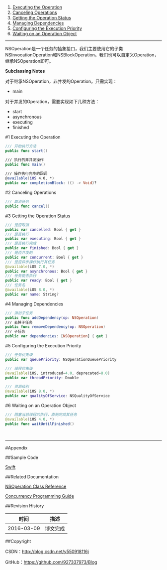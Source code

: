 1. [Executing the Operation](#1)
2. [Canceling Operations](#2)
3. [Getting the Operation Status](#3)
4. [Managing Dependencies](#4)
5. [Configuring the Execution Priority](#5)
6. [Waiting on an Operation Object](#6)

-----

NSOperation是一个任务的抽象接口，我们主要使用它的子类NSInvocationOperation和NSBlockOperation。我们也可以自定义Operation，继承NSOperation即可。

**Subclassing Notes**

对于继承NSOperation，非并发的Operation，只需实现：

- main

对于并发的Operation，需要实现如下几种方法：

- start
- asynchronous
- executing
- finished


#<a id="1">1 Executing the Operation

```swift
/// 开始执行方法
public func start()

/// 执行的非并发操作
public func main()
    
/// 操作执行完毕的回调
@available(iOS 4.0, *)
public var completionBlock: (() -> Void)?
```

#<a id="2">2 Canceling Operations

```swift
/// 取消任务
public func cancel()
```

#<a id="3">3 Getting the Operation Status

```swift
/// 是否取消
public var cancelled: Bool { get }
/// 是否执行
public var executing: Bool { get }
/// 是否执行完成
public var finished: Bool { get }
/// 是否并发的
public var concurrent: Bool { get }
/// 是否异步操作执行其任务
@available(iOS 7.0, *)
public var asynchronous: Bool { get }
/// 任务能否执行
public var ready: Bool { get }
/// 任务名
@available(iOS 8.0, *)
public var name: String?
```

#<a id="4">4 Managing Dependencies

```swift
/// 添加子任务
public func addDependency(op: NSOperation)
/// 去掉子任务
public func removeDependency(op: NSOperation)
/// 子任务
public var dependencies: [NSOperation] { get }
```

#<a id="5">5 Configuring the Execution Priority

```swift
/// 任务优先级
public var queuePriority: NSOperationQueuePriority

/// 线程优先级
@available(iOS, introduced=4.0, deprecated=8.0)
public var threadPriority: Double

/// 资源级别
@available(iOS 8.0, *)
public var qualityOfService: NSQualityOfService
```

#<a id="6">6 Waiting on an Operation Object

```swift
/// 阻塞当前线程的执行，直到完成其任务
@available(iOS 4.0, *)
public func waitUntilFinished()
```

&#160;

----------

#Appendix

##Sample Code

[Swift](https://github.com/937447974/Swift)

##Related Documentation

[NSOperation Class Reference](https://developer.apple.com/library/ios/documentation/Cocoa/Reference/NSOperation_class/index.html)

[Concurrency Programming Guide](https://developer.apple.com/library/ios/documentation/General/Conceptual/ConcurrencyProgrammingGuide/Introduction/Introduction.html)

##Revision History

| 时间 | 描述 |
| ---- | ---- |
| 2016-03-09 | 博文完成 |

##Copyright

CSDN：http://blog.csdn.net/y550918116j

GitHub：https://github.com/927337973/Blog